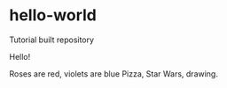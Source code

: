 # hello-world
Tutorial built repository

Hello! 

Roses are red, violets are blue
Pizza, Star Wars, drawing.
